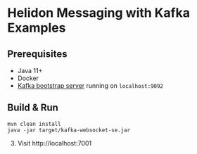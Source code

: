 # Helidon Messaging with Kafka Examples

## Prerequisites
* Java 11+ 
* Docker
* [Kafka bootstrap server](../README.md) running on `localhost:9092`

## Build & Run
```shell
mvn clean install
java -jar target/kafka-websocket-se.jar
```
3. Visit http://localhost:7001

